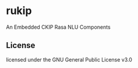 # rukip
An Embedded CKIP Rasa NLU Components

## License
licensed under the GNU General Public License v3.0
